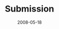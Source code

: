 ---
layout: message
category: message
series: "RIQ"
title: "Submission"
date: 2008-05-18
audio-description: ""
audio: "http://s3.amazonaws.com/crossroadsaudiomessages/RIQ_02_Submission_05-18-08_Tome_webaudio.mp3"
audio-title: "RIQ&#58; Submission"
audio-duration: "37:08"
video-description: "Relationally Intelligent people understand how to submit. "
video-title: "RIQ&#58; Submission"
video: "http://s3.amazonaws.com/crossroadsvideomessages/RIQ2.mp4"
video-poster: "https://www.crossroads.net/uploadedfiles/RIQ2-still.jpg"
notes-description: "Study notes for week two of RIQ. "
notes: "http://www.crossroads.net/players/media/hq/SN_5-17-18-08.pdf "
notes-title: "RIQ&#58; Submission"
program-description: "Program from May 17-18, 2008."
program: "http://www.crossroads.net/players/media/hq/0517_18Program.pdf"
program-title: "RIQ&#58; Submission"
---
